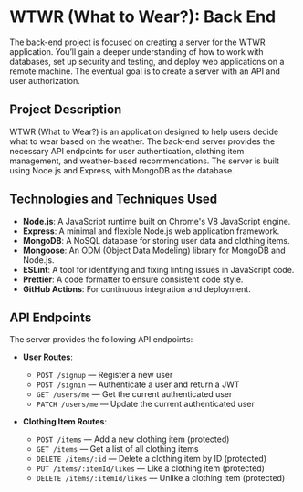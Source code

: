 # WTWR (What to Wear?): Back End

The back-end project is focused on creating a server for the WTWR application. You’ll gain a deeper understanding of how to work with databases, set up security and testing, and deploy web applications on a remote machine. The eventual goal is to create a server with an API and user authorization.

## Project Description

WTWR (What to Wear?) is an application designed to help users decide what to wear based on the weather. The back-end server provides the necessary API endpoints for user authentication, clothing item management, and weather-based recommendations. The server is built using Node.js and Express, with MongoDB as the database.

## Technologies and Techniques Used

- **Node.js**: A JavaScript runtime built on Chrome's V8 JavaScript engine.
- **Express**: A minimal and flexible Node.js web application framework.
- **MongoDB**: A NoSQL database for storing user data and clothing items.
- **Mongoose**: An ODM (Object Data Modeling) library for MongoDB and Node.js.
- **ESLint**: A tool for identifying and fixing linting issues in JavaScript code.
- **Prettier**: A code formatter to ensure consistent code style.
- **GitHub Actions**: For continuous integration and deployment.

## API Endpoints

The server provides the following API endpoints:

- **User Routes**:

  - `POST /signup` — Register a new user
  - `POST /signin` — Authenticate a user and return a JWT
  - `GET /users/me` — Get the current authenticated user
  - `PATCH /users/me` — Update the current authenticated user

- **Clothing Item Routes**:
  - `POST /items` — Add a new clothing item (protected)
  - `GET /items` — Get a list of all clothing items
  - `DELETE /items/:id` — Delete a clothing item by ID (protected)
  - `PUT /items/:itemId/likes` — Like a clothing item (protected)
  - `DELETE /items/:itemId/likes` — Unlike a clothing item (protected)
